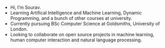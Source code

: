 -  Hi, I’m Sourav. 
-  Learning Artifical Intelligence and Machine Learning, Dynamic Programming, and a bunch of other courses at university.
-  Currently pursuing BSc Computer Science at Goldsmiths, University of London.
-  Looking to collaborate on open source projects in machine learning, human computer interaction and natural language processing.

<!---
varous/varous is a ✨ special ✨ repository because its `README.md` (this file) appears on your GitHub profile.
You can click the Preview link to take a look at your changes.
--->
